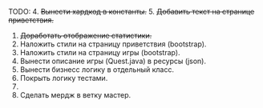 TODO:
4. ~~Вынести хардкод в константы.~~ 
5. ~~Добавить текст на странице приветствия.~~
1. ~~Доработать отображение статистики.~~
7. Наложить стили на страницу приветствия (bootstrap).
8. Наложить стили на страницу игры (bootstrap).
9. Вынести описание игры (Quest.java) в ресурсы (json). 
3. Вынести бизнесс логику в отдельный класс.
2. Покрыть логику тестами.
10. 
6. Сделать мердж в ветку мастер.
